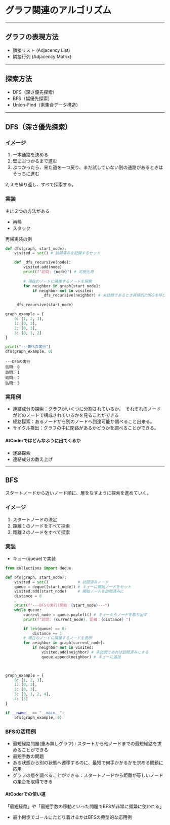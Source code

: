 # グラフ関連のアルゴリズム
---
## グラフの表現方法
- 隣接リスト (Adjacency List)
- 隣接行列 (Adjacency Matrix)

--- 
## 探索方法
- DFS（深さ優先探索）
- BFS（幅優先探索）
- Union-Find（素集合データ構造）

---
## DFS（深さ優先探索）
### イメージ
1. 一本通路を決める
2. 壁にぶつかるまで進む
3. ぶつかったら、来た道を一つ戻り、まだ試していない別の通路があるときはそっちに進む

2, 3 を繰り返し、すべて探索する。

### 実装
主に２つの方法がある
- 再帰
- スタック

再帰実装の例
```Python
def dfs(graph, start_node):
    visited = set() # 訪問済みを記録するセット

    def _dfs_recursive(node):
        visited.add(node)
        print(f"訪問: {node}") # 可視化用
        
        # 現在のノードに隣接するノードを探索
        for neighbor in graph[start_node]:
            if neighbor not in visited:
                _dfs_recursive(neighbor) # 未訪問であるとき再帰的にDFSを呼び出す。
    
    _dfs_recursive(start_node)

graph_example = {
    0: [1, 2, 3],
    1: [0, 3],
    2: [0, 3],
    3: [0, 1, 2]
}

print("---DFSの実行")
dfs(graph_example, 0)       
```
```shell
---DFSの実行
訪問: 0
訪問: 1
訪問: 2
訪問: 3
```

### 実用例
- 連結成分の探索：グラフがいくつに分割されているか。　それぞれのノードがどのノードで構成されているかを見ることができる
- 経路探索：あるノードから別のノードへ到達可能か調べること出来る。
- サイクル検出：グラフの中に閉路があるかどうかを調べることができる。

#### AtCoderではどんなふうに出てくるか
- 迷路探索
- 連結成分の数え上げ

---

## BFS
スタートノードから近いノード順に、層をなすように探索を進めていく。

### イメージ

1. スタートノードの決定
2. 距離１のノードをすべて探索
3. 距離２のノードをすべて探索

### 実装
- キュー(queue)で実装

```Python
from collections import deque

def bfs(graph, start_node):
    visited = set()             # 訪問済みノード
    queue = deque([start_node]) # キューに開始ノードをセット
    visited.add(start_node)     # 開始ノードを訪問済みに
    distance = 0

    print(f"---BFSの実行(開始：{start_node}---")
    while queue:
        current_node = queue.popleft() # キューからノードを取り出す
        print(f"訪問: {current_node}, 距離：{distance} ")

        if len(queue) == 0:
            distance += 1
        # 現在のノードに隣接するノードを表示
        for neighbor in graph[current_node]:
            if neighbor not in visited:
                visited.add(neighbor) # 未訪問であれば訪問済みにする
                queue.append(neighbor) # キューに追加
        


graph_example = {
    0: [1, 2, 3],
    1: [0, 3],
    2: [0, 3],
    3: [0, 1, 2, 4],
    4: [3]
}

if __name__ == "__main__":
    bfs(graph_example, 0)
```

### BFSの活用例
- 最短経路問題(重み無しグラフ) : スタートから他ノードまでの最短経路を求めることができる
- 最短手数の問題
- ある状態から別の状態へ遷移するのに、最短で何手かかるかを求める問題に応用
- グラフの層を調べることができる：スタートノードから距離が等しいノードの集合を取得できる

#### AtCoderでの使い道
「最短経路」や「最短手数の移動といった問題でBFSが非常に頻繁に使われる」
- 最小何歩でゴールにたどり着けるかはBFSの典型的な応用例
